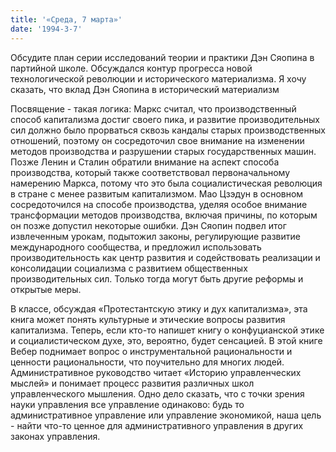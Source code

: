 ```yaml
---
title: '«Среда, 7 марта»'
date: '1994-3-7'
---
```


Обсудите план серии исследований теории и практики Дэн Сяопина в партийной школе. Обсуждался контур прогресса новой технологической революции и исторического материализма. Я хочу сказать, что вклад Дэн Сяопина в исторический материализм

Посвящение - такая логика: Маркс считал, что производственный способ капитализма достиг своего пика, и развитие производительных сил должно было прорваться сквозь кандалы старых производственных отношений, поэтому он сосредоточил свое внимание на изменении методов производства и разрушении старых государственных машин. Позже Ленин и Сталин обратили внимание на аспект способа производства, который также соответствовал первоначальному намерению Маркса, потому что это была социалистическая революция в стране с менее развитым капитализмом. Мао Цзэдун в основном сосредоточился на способе производства, уделяя особое внимание трансформации методов производства, включая причины, по которым он позже допустил некоторые ошибки. Дэн Сяопин подвел итог извлеченным урокам, подытожил законы, регулирующие развитие международного сообщества, и предложил использовать производительность как центр развития и содействовать реализации и консолидации социализма с развитием общественных производительных сил. Только тогда могут быть другие реформы и открытые меры.

В классе, обсуждая «Протестантскую этику и дух капитализма», эта книга может понять культурные и этические вопросы развития капитализма. Теперь, если кто-то напишет книгу о конфуцианской этике и социалистическом духе, это, вероятно, будет сенсацией. В этой книге Вебер поднимает вопрос о инструментальной рациональности и ценности рациональности, что поучительно для многих людей. Административное руководство читает «Историю управленческих мыслей» и понимает процесс развития различных школ управленческого мышления. Одно дело сказать, что с точки зрения науки управления все управление одинаково: будь то административное управление или управление экономикой, наша цель - найти что-то ценное для административного управления в других законах управления.

